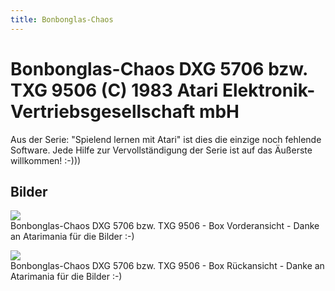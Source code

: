 ```yaml
---
title: Bonbonglas-Chaos
---
```

# Bonbonglas-Chaos DXG 5706 bzw. TXG 9506 (C) 1983 Atari Elektronik-Vertriebsgesellschaft mbH  
Aus der Serie: "Spielend lernen mit Atari" ist dies die einzige noch fehlende Software. Jede Hilfe zur Vervollständigung der Serie ist auf das Äußerste willkommen! :-)))  
  
## Bilder  
![](attachments/bonbonglas_chaos_k7_1.jpg)  
Bonbonglas-Chaos DXG 5706 bzw. TXG 9506 - Box Vorderansicht - Danke an Atarimania für die Bilder :-)  
  
![](attachments/bonbonglas_chaos_k7_2.jpg)  
Bonbonglas-Chaos DXG 5706 bzw. TXG 9506 - Box Rückansicht - Danke an Atarimania für die Bilder :-)  
